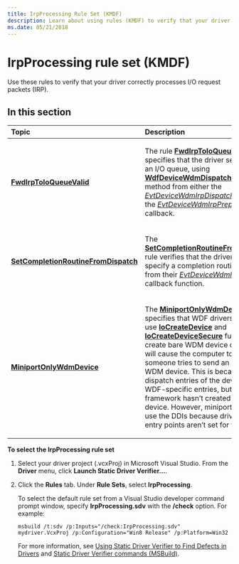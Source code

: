 ```yaml
---
title: IrpProcessing Rule Set (KMDF)
description: Learn about using rules (KMDF) to verify that your driver correctly processes I/O request packets (IRP).
ms.date: 05/21/2018
---
```


# IrpProcessing rule set (KMDF)


Use these rules to verify that your driver correctly processes I/O request packets (IRP).

## In this section


<table>
<colgroup>
<col width="50%" />
<col width="50%" />
</colgroup>
<thead>
<tr class="header">
<th align="left">Topic</th>
<th align="left">Description</th>
</tr>
</thead>
<tbody>
<tr class="odd">
<td align="left"><p><a href="kmdf-fwdirptoioqueuevalid.md" data-raw-source="[&lt;strong&gt;FwdIrpToIoQueueValid&lt;/strong&gt;](kmdf-fwdirptoioqueuevalid.md)"><strong>FwdIrpToIoQueueValid</strong></a></p></td>
<td align="left"><p>The rule <a href="kmdf-fwdirptoioqueuevalid.md" data-raw-source="[&lt;strong&gt;FwdIrpToIoQueueValid&lt;/strong&gt;](kmdf-fwdirptoioqueuevalid.md)"><strong>FwdIrpToIoQueueValid</strong></a> specifies that the driver sends an IRP to an I/O queue, using <a href="/windows-hardware/drivers/ddi/wdfdevice/nf-wdfdevice-wdfdevicewdmdispatchirptoioqueue" data-raw-source="[&lt;strong&gt;WdfDeviceWdmDispatchIrpToIoQueue&lt;/strong&gt;](/windows-hardware/drivers/ddi/wdfdevice/nf-wdfdevice-wdfdevicewdmdispatchirptoioqueue)"><strong>WdfDeviceWdmDispatchIrpToIoQueue</strong></a> method from either the <a href="/windows-hardware/drivers/ddi/wdfdevice/nc-wdfdevice-evt_wdfdevice_wdm_irp_dispatch" data-raw-source="[&lt;em&gt;EvtDeviceWdmIrpDispatch&lt;/em&gt;](/windows-hardware/drivers/ddi/wdfdevice/nc-wdfdevice-evt_wdfdevice_wdm_irp_dispatch)"><em>EvtDeviceWdmIrpDispatch</em></a> callback or the <a href="/windows-hardware/drivers/ddi/wdfdevice/nc-wdfdevice-evt_wdfdevice_wdm_irp_preprocess" data-raw-source="[&lt;em&gt;EvtDeviceWdmIrpPreprocess&lt;/em&gt;](/windows-hardware/drivers/ddi/wdfdevice/nc-wdfdevice-evt_wdfdevice_wdm_irp_preprocess)"><em>EvtDeviceWdmIrpPreprocess</em></a> callback.</p></td>
</tr>
<tr class="even">
<td align="left"><p><a href="kmdf-setcompletionroutinefromdispatch.md" data-raw-source="[&lt;strong&gt;SetCompletionRoutineFromDispatch&lt;/strong&gt;](kmdf-setcompletionroutinefromdispatch.md)"><strong>SetCompletionRoutineFromDispatch</strong></a></p></td>
<td align="left"><p>The <a href="kmdf-setcompletionroutinefromdispatch.md" data-raw-source="[&lt;strong&gt;SetCompletionRoutineFromDispatch&lt;/strong&gt;](kmdf-setcompletionroutinefromdispatch.md)"><strong>SetCompletionRoutineFromDispatch</strong></a> rule verifies that the driver does not specify a completion routine on an IRP from their <a href="/windows-hardware/drivers/ddi/wdfdevice/nc-wdfdevice-evt_wdfdevice_wdm_irp_dispatch" data-raw-source="[&lt;em&gt;EvtDeviceWdmIrpDispatch&lt;/em&gt;](/windows-hardware/drivers/ddi/wdfdevice/nc-wdfdevice-evt_wdfdevice_wdm_irp_dispatch)"><em>EvtDeviceWdmIrpDispatch</em></a> callback function.</p></td>
</tr>
<tr class="odd">
<td align="left"><p><a href="kmdf-miniportonlywdmdevice.md" data-raw-source="[&lt;strong&gt;MiniportOnlyWdmDevice&lt;/strong&gt;](kmdf-miniportonlywdmdevice.md)"><strong>MiniportOnlyWdmDevice</strong></a></p></td>
<td align="left"><p>The <a href="kmdf-miniportonlywdmdevice.md" data-raw-source="[&lt;strong&gt;MiniportOnlyWdmDevice&lt;/strong&gt;](kmdf-miniportonlywdmdevice.md)"><strong>MiniportOnlyWdmDevice</strong></a> rule specifies that WDF drivers should not use <a href="/windows-hardware/drivers/ddi/wdm/nf-wdm-iocreatedevice" data-raw-source="[&lt;strong&gt;IoCreateDevice&lt;/strong&gt;](/windows-hardware/drivers/ddi/wdm/nf-wdm-iocreatedevice)"><strong>IoCreateDevice</strong></a> and <a href="/windows-hardware/drivers/ddi/wdmsec/nf-wdmsec-wdmlibiocreatedevicesecure" data-raw-source="[&lt;strong&gt;IoCreateDeviceSecure&lt;/strong&gt;](/windows-hardware/drivers/ddi/wdmsec/nf-wdmsec-wdmlibiocreatedevicesecure)"><strong>IoCreateDeviceSecure</strong></a> functions to create bare WDM device objects. This will cause the computer to crash if someone tries to send an IRP to the WDM device. This is because IRP dispatch entries of the device are set to WDF-specific entries, but the framework hasn’t created a WDF device. However, miniport drivers can use the DDIs because driver dispatch entry points aren’t set for them.</p></td>
</tr>
</tbody>
</table>

 

**To select the IrpProcessing rule set**

1.  Select your driver project (.vcxProj) in Microsoft Visual Studio. From the **Driver** menu, click **Launch Static Driver Verifier…**.

2.  Click the **Rules** tab. Under **Rule Sets**, select **IrpProcessing**.

    To select the default rule set from a Visual Studio developer command prompt window, specify **IrpProcessing.sdv** with the **/check** option. For example:

    ```
    msbuild /t:sdv /p:Inputs="/check:IrpProcessing.sdv" mydriver.VcxProj /p:Configuration="Win8 Release" /p:Platform=Win32
    ```

    For more information, see [Using Static Driver Verifier to Find Defects in Drivers](./using-static-driver-verifier-to-find-defects-in-drivers.md) and [Static Driver Verifier commands (MSBuild)](./-static-driver-verifier-commands--msbuild-.md).

